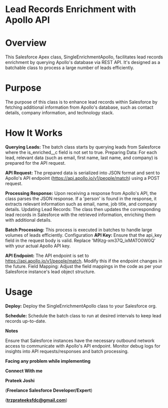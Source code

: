 # Lead Records Enrichment with Apollo API

# Overview
This Salesforce Apex class, SingleEnrichmentApollo, facilitates lead records enrichment by querying Apollo's database via REST API. It's designed as a batchable class to process a large number of leads efficiently.


# Purpose

The purpose of this class is to enhance lead records within Salesforce by fetching additional information from Apollo's database, such as contact details, company information, and technology stack.

# How It Works

**Querying Leads:** The batch class starts by querying leads from Salesforce where the is_enriched__c field is not set to true.
Preparing Data: For each lead, relevant data (such as email, first name, last name, and company) is prepared for the API request.

**API Request:** The prepared data is serialized into JSON format and sent to Apollo's API endpoint (https://api.apollo.io/v1/people/match) using a POST request.

**Processing Response:** Upon receiving a response from Apollo's API, the class parses the JSON response. If a 'person' is found in the response, it extracts relevant information such as email, name, job title, and company details.
Updating Lead Records: The class then updates the corresponding lead records in Salesforce with the retrieved information, enriching them with additional details.

**Batch Processing:** This process is executed in batches to handle large volumes of leads efficiently.
Configuration
**API Key:** Ensure that the api_key field in the request body is valid. Replace 'M9lzg-xm37Q_ixMATO0W0Q' with your actual Apollo API key.

**API Endpoint:** The API endpoint is set to https://api.apollo.io/v1/people/match. Modify this if the endpoint changes in the future.
Field Mapping: Adjust the field mappings in the code as per your Salesforce instance's lead object structure.

# Usage

**Deploy:** Deploy the SingleEnrichmentApollo class to your Salesforce org.

**Schedule:** Schedule the batch class to run at desired intervals to keep lead records up-to-date.

**Notes**

Ensure that Salesforce instances have the necessary outbound network access to communicate with Apollo's API endpoint.
Monitor debug logs for insights into API requests/responses and batch processing.

**Facing any problem while implementing**

**Connect With me**

**Prateek Joshi**

(**Freelance Salesforce Developer/Expert**)

(**trzprateeksfdc@gmail.com**)
